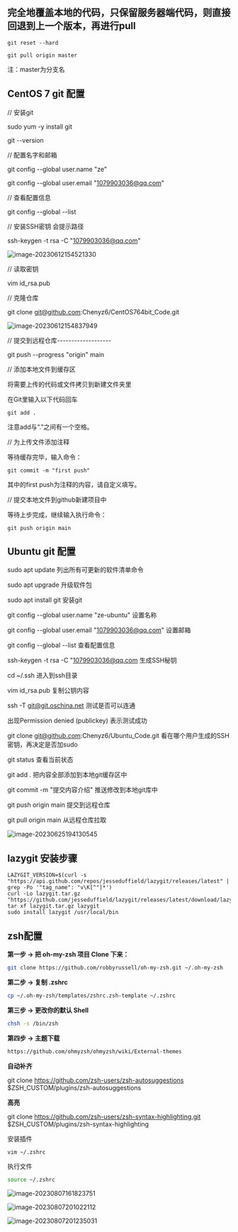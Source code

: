 ## 完全地覆盖本地的代码，只保留服务器端代码，则直接回退到上一个版本，再进行pull

`git reset --hard` 

`git pull origin master`

注：master为分支名



## CentOS 7 git 配置

// 安装git

sudo yum -y install git

git --version

// 配置名字和邮箱

git config --global user.name "ze"

git config --global user.email "1079903036@qq.com"

// 查看配置信息

git config --global --list

// 安装SSH密钥  会提示路径

ssh-keygen -t rsa -C "1079903036@qq.com"

![image-20230612154521330](Git使用命令.assets/image-20230612154521330.png)

// 读取密钥

vim id_rsa.pub 

// 克隆仓库

git clone git@github.com:Chenyz6/CentOS764bit_Code.git

![image-20230612154837949](Git使用命令.assets/image-20230612154837949.png)



// 提交到远程仓库-------------------

git push --progress "origin" main

// 添加本地文件到缓存区

将需要上传的代码或文件拷贝到新建文件夹里

在Git里输入以下代码回车

```text
git add .
```

注意add与“.”之间有一个空格。

// 为上传文件添加注释

等待缓存完毕，输入命令：

```text
git commit -m "first push"
```

其中的first push为注释的内容，请自定义填写。

// 提交本地文件到github新建项目中

等待上步完成，继续输入执行命令：

```text
git push origin main
```









## Ubuntu git 配置

sudo apt update																			列出所有可更新的软件清单命令

sudo apt upgrade						  												升级软件包

sudo apt install git     																	安装git

git config --global user.name "ze-ubuntu"								设置名称

git config --global user.email "1079903036@qq.com"			设置邮箱

git config --global --list																  查看配置信息

ssh-keygen -t rsa -C "1079903036@qq.com							 生成SSH秘钥

cd ~/.ssh																						  进入到ssh目录

vim id_rsa.pub																			   复制公钥内容

ssh -T git@git.oschina.net															测试是否可以连通

出现Permission denied (publickey)											表示测试成功

git clone git@github.com:Chenyz6/Ubuntu_Code.git			 看在哪个用户生成的SSH密钥，再决定是否加sudo

git status  																					   查看当前状态

git add .  																						 把内容全部添加到本地git缓存区中

git commit -m "提交内容介绍"  													推送修改到本地git库中

git push origin main																	  提交到远程仓库

git pull origin main																	    从远程仓库拉取

![image-20230625194130545](Git使用命令.assets/image-20230625194130545.png)







##  lazygit 安装步骤

```
LAZYGIT_VERSION=$(curl -s "https://api.github.com/repos/jesseduffield/lazygit/releases/latest" | grep -Po '"tag_name": "v\K[^"]*')
curl -Lo lazygit.tar.gz "https://github.com/jesseduffield/lazygit/releases/latest/download/lazygit_${LAZYGIT_VERSION}_Linux_x86_64.tar.gz"
tar xf lazygit.tar.gz lazygit
sudo install lazygit /usr/local/bin
```





## zsh配置

**第一步 → 把 oh-my-zsh 项目 Clone 下来：**

```bash
git clone https://github.com/robbyrussell/oh-my-zsh.git ~/.oh-my-zsh
```

**第二步 → 复制 .zshrc**

```bash
cp ~/.oh-my-zsh/templates/zshrc.zsh-template ~/.zshrc
```

**第三步 → 更改你的默认 Shell**

```bash
chsh -s /bin/zsh
```

**第四步 → 主题下载**

```bash
https://github.com/ohmyzsh/ohmyzsh/wiki/External-themes
```



**自动补齐**

git clone https://github.com/zsh-users/zsh-autosuggestions $ZSH_CUSTOM/plugins/zsh-autosuggestions

**高亮**

git clone https://github.com/zsh-users/zsh-syntax-highlighting.git $ZSH_CUSTOM/plugins/zsh-syntax-highlighting





安装插件

```bash
vim ~/.zshrc
```

执行文件

```bash
source ~/.zshrc
```

![image-20230807161823751](Git使用命令.assets/image-20230807161823751.png)

![image-20230807201022112](Git使用命令.assets/image-20230807201022112.png)





![image-20230807201235031](Git使用命令.assets/image-20230807201235031.png)
